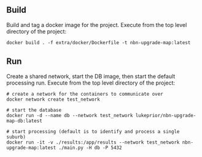 

## Build

Build and tag a docker image for the project.  Execute from the top level directory of the project:

```shell
docker build . -f extra/docker/Dockerfile -t nbn-upgrade-map:latest
```

## Run

Create a shared network, start the DB image, then start the default processing run. Execute from the top level directory of the project:

```shell
# create a network for the containers to communicate over
docker network create test_network

# start the database
docker run -d --name db --network test_network lukeprior/nbn-upgrade-map-db:latest

# start processing (default is to identify and process a single suburb)
docker run -it -v ./results:/app/results --network test_network nbn-upgrade-map:latest ./main.py -H db -P 5432
```
